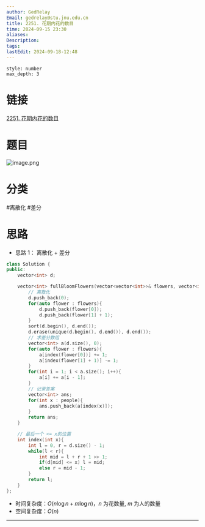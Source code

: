 ```yaml
---
author: GedRelay
Email: gedrelay@stu.jnu.edu.cn
title: 2251. 花期内花的数目
time: 2024-09-15 23:30
aliases: 
Description: 
tags: 
lastEdit: 2024-09-18-12:48
---
```


```toc
style: number
max_depth: 3
```

# 链接
[2251. 花期内花的数目](https://leetcode.cn/problems/number-of-flowers-in-full-bloom/) 

# 题目
![image.png](https://ged-pic-bed.oss-cn-guangzhou.aliyuncs.com/img/202409152331226.png)


# 分类
#离散化 #差分 

# 思路
- 思路 1：
离散化 + 差分

```cpp
class Solution {
public:
    vector<int> d;

    vector<int> fullBloomFlowers(vector<vector<int>>& flowers, vector<int>& people) {
        // 离散化
        d.push_back(0);
        for(auto flower : flowers){
            d.push_back(flower[0]);
            d.push_back(flower[1] + 1);
        }
        sort(d.begin(), d.end());
        d.erase(unique(d.begin(), d.end()), d.end());
        // 求差分数组
        vector<int> a(d.size(), 0);
        for(auto flower : flowers){
            a[index(flower[0])] += 1;
            a[index(flower[1] + 1)] -= 1;
        }
        for(int i = 1; i < a.size(); i++){
            a[i] += a[i - 1];
        }
        // 记录答案
        vector<int> ans;
        for(int x : people){
            ans.push_back(a[index(x)]);
        }
        return ans;
    }

    // 最后一个 <= x的位置
    int index(int x){
        int l = 0, r = d.size() - 1;
        while(l < r){
            int mid = l + r + 1 >> 1;
            if(d[mid] <= x) l = mid;
            else r = mid - 1;
        }
        return l;
    }
};
```


- 时间复杂度：${O\left( n\log n+m\log n \right)  }$，${n }$ 为花数量, ${m }$ 为人的数量
- 空间复杂度：${O\left( n \right)  }$ 


---

